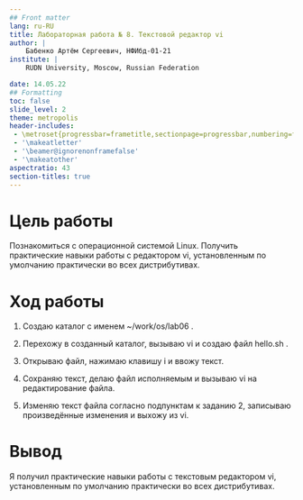 ```yaml
---
## Front matter
lang: ru-RU
title: Лабораторная работа № 8. Текстовой редактор vi
author: |
    Бабенко Артём Сергеевич, НФИбд-01-21
institute: |
	RUDN University, Moscow, Russian Federation

date: 14.05.22
## Formatting
toc: false
slide_level: 2
theme: metropolis
header-includes: 
 - \metroset{progressbar=frametitle,sectionpage=progressbar,numbering=fraction}
 - '\makeatletter'
 - '\beamer@ignorenonframefalse'
 - '\makeatother'
aspectratio: 43
section-titles: true
---
```


# Цель работы

Познакомиться с операционной системой Linux. Получить практические навыки работы с редактором vi, установленным по умолчанию практически во всех дистрибутивах.

# Ход работы

1. Создаю каталог с именем ~/work/os/lab06 .

2. Перехожу в созданный каталог, вызываю vi и создаю файл hello.sh .

3. Открываю файл, нажимаю клавишу i и ввожу текст.

4. Сохраняю текст, делаю файл исполняемым и вызываю vi на редактирование файла.

5. Изменяю текст файла согласно подпунктам к заданию 2, записываю произведённые изменения и выхожу из vi.

# Вывод

Я получил практические навыки работы с текстовым редактором vi, установленным по умолчанию практически во всех дистрибутивах.

